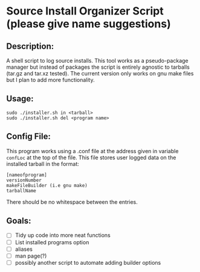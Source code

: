 # Source Install Organizer Script (please give name suggestions)

## Description:
 A shell script to log source installs. This tool works as a pseudo-package manager but instead of packages the script is entirely agnostic to tarballs (tar.gz and tar.xz tested). The current version only works on gnu make files but I plan to add more functionality. 

## Usage:
```
sudo ./installer.sh in <tarball>
sudo ./installer.sh del <program name>
```

## Config File:
This program works using a .conf file at the address given in variable `confLoc` at the top of the file. This file stores user logged data on the installed tarball in the format:
```
[nameofprogram]
versionNumber
makeFileBuilder (i.e gnu make)
tarballName
```
There should be no whitespace between the entries. 

## Goals:

- [ ] Tidy up code into more neat functions
- [ ] List installed programs option
- [ ] aliases
- [ ] man page(?)
- [ ] possibly another script to automate adding builder options
